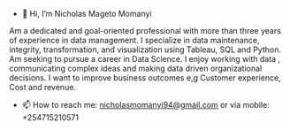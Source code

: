 - 👋 Hi, I’m Nicholas Mageto Momanyi

Am a dedicated and goal-oriented professional with more than three years of experience in data management. I specialize in data maintenance, integrity, transformation, and visualization using Tableau, SQL and Python.
Am seeking to pursue a career in Data Science. I enjoy working with data , communicating complex ideas and making data driven organizational decisions. I want to improve business outcomes e,g Customer experience, Cost and revenue.
- 📫 How to reach me: nicholasmomanyi94@gmail.com or via mobile: +254715210571

<!---
nichmomanyi/nichmomanyi is a ✨ special ✨ repository because its `README.md` (this file) appears on your GitHub profile.
You can click the Preview link to take a look at your changes.
--->

